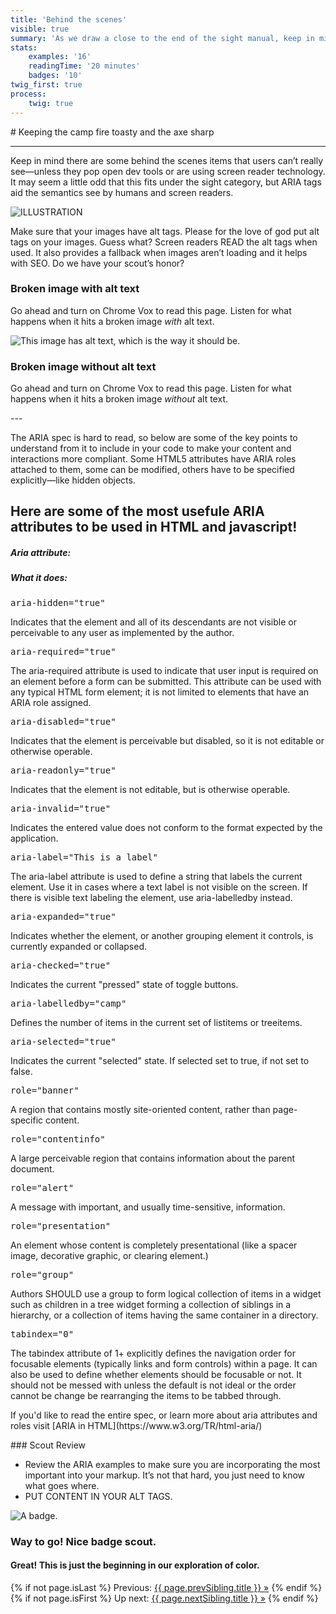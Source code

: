 ```yaml
---
title: 'Behind the scenes'
visible: true
summary: 'As we draw a close to the end of the sight manual, keep in mind there are some behind the scenes items that users can’t really see—unless they pop open dev tools or are using screen reader technology. Make sure that your images have alt tags. Please for the love of god put alt tags on your images. Guess what? Screen readers READ the alt tags when used. It also provides a fallback when images aren’t loading and it helps with SEO. Do we have your scout’s honor?'
stats:
    examples: '16'
    readingTime: '20 minutes'
    badges: '10'
twig_first: true
process:
    twig: true
---
```

<section>
<div class="container--content" markdown="1">
# Keeping the camp fire toasty and the axe sharp

---

Keep in mind there are some behind the scenes items that users can’t really see—unless they pop open dev tools or are using screen reader technology. It may seem a little odd that this fits under the sight category, but ARIA tags aid the semantics see by humans and screen readers.

![ILLUSTRATION](http://placehold.it/450x250)

Make sure that your images have alt tags. Please for the love of god put alt tags on your images. Guess what? Screen readers READ the alt tags when used. It also provides a fallback when images aren’t loading and it helps with SEO. Do we have your scout’s honor?
</div>
</section>

<section class="mt--60 mb--60">
    <div class="container">
        <div class="flex-grid--gutters">
            <div class="col">
                <div class="box white">
                    <h3 class="pt--0 mt--0">Broken image with alt text</h3>
                    <p>Go ahead and turn on Chrome Vox to read this page. Listen for what happens when it hits a broken image <em>with</em> alt text.</p>
                    <img src="#" alt="This image has alt text, which is the way it should be." />
                </div>
            </div>
            <div class="col">
                <div class="box white">
                    <h3 class="pt--0 mt--0">Broken image without alt text</h3>
                    <p>Go ahead and turn on Chrome Vox to read this page. Listen for what happens when it hits a broken image <em>without</em> alt text.</p>
                    <img src="#" alt="" />
                </div>
            </div>
        </div>
    </div>
</section>

<section>
<div class="container--content" markdown="1">
---

The ARIA spec is hard to read, so below are some of the key points to understand from it to include in your code to make your content and interactions more compliant. Some HTML5 attributes have ARIA roles attached to them, some can be modified, others have to be specified explicitly—like hidden objects.

</div>
</section>

<section>
    <div class="container--content">
    <h2>Here are some of the most usefule ARIA attributes to be used in HTML and javascript!</h2>
        <div class="flex-grid--gutters flex-wrap">
            <div class="col--width__six">
                <h5>Aria attribute:</h5>
            </div>
            <div class="col--width__six">
                <h5>What it does:</h5>
            </div>
            <div class="col--width__six">
                <pre>aria-hidden="true"</pre>
            </div>
            <div class="col--width__six">
                <p>Indicates that the element and all of its descendants are not visible or perceivable to any user as implemented by the author.</p>
            </div>
            <div class="col--width__six">
                <pre>aria-required="true"</pre>
            </div>
            <div class="col--width__six">
                <p>The aria-required attribute is used to indicate that user input is required on an element before a form can be submitted. This attribute can be used with any typical HTML form element; it is not limited to elements that have an ARIA role assigned.</p>
            </div>
            <div class="col--width__six">
                <pre>aria-disabled="true"</pre>
            </div>
            <div class="col--width__six">
                <p>Indicates that the element is perceivable but disabled, so it is not editable or otherwise operable.</p>
            </div>
            <div class="col--width__six">
                <pre>aria-readonly="true"</pre>
            </div>
            <div class="col--width__six">
                <p>Indicates that the element is not editable, but is otherwise operable.</p>
            </div>
            <div class="col--width__six">
                <pre>aria-invalid="true"</pre>
            </div>
            <div class="col--width__six">
                <p>Indicates the entered value does not conform to the format expected by the application.</p>
            </div>
            <div class="col--width__six">
                <pre>aria-label="This is a label"</pre>
            </div>
            <div class="col--width__six">
                <p>The aria-label attribute is used to define a string that labels the current element. Use it in cases where a text label is not visible on the screen. If there is visible text labeling the element, use aria-labelledby instead.</p>
            </div>
            <div class="col--width__six">
                <pre>aria-expanded="true"</pre>
            </div>
            <div class="col--width__six">
                <p>Indicates whether the element, or another grouping element it controls, is currently expanded or collapsed.</p>
            </div>
            <div class="col--width__six">
                <pre>aria-checked="true"</pre>
            </div>
            <div class="col--width__six">
                <p>Indicates the current "pressed" state of toggle buttons.</p>
            </div>
            <div class="col--width__six">
                <pre>aria-labelledby="camp"</pre>
            </div>
            <div class="col--width__six">
                <p>Defines the number of items in the current set of listitems or treeitems.</p>
            </div>
            <div class="col--width__six">
                <pre>aria-selected="true"</pre>
            </div>
            <div class="col--width__six">
                <p>Indicates the current "selected" state. If selected set to true, if not set to false.</p>
            </div>
            <div class="col--width__six">
                <pre>role="banner"</pre>
            </div>
            <div class="col--width__six">
                <p>A region that contains mostly site-oriented content, rather than page-specific content.</p>
            </div>
            <div class="col--width__six">
                <pre>role="contentinfo"</pre>
            </div>
            <div class="col--width__six">
                <p>A large perceivable region that contains information about the parent document.</p>
            </div>
            <div class="col--width__six">
                <pre>role="alert"</pre>
            </div>
            <div class="col--width__six">
                <p>A message with important, and usually time-sensitive, information.</p>
            </div>
            <div class="col--width__six">
                <pre>role="presentation"</pre>
            </div>
            <div class="col--width__six">
                <p>An element whose content is completely presentational (like a spacer image, decorative graphic, or clearing element.)</p>
            </div>
            <div class="col--width__six">
                <pre>role="group"</pre>
            </div>
            <div class="col--width__six">
                <p>Authors SHOULD use a group to form logical collection of items in a widget such as children in a tree widget forming a collection of siblings in a hierarchy, or a collection of items having the same container in a directory.</p>
            </div>
            <div class="col--width__six">
                <pre>tabindex="0"</pre>
            </div>
            <div class="col--width__six">
                <p>The tabindex attribute of 1+ explicitly defines the navigation order for focusable elements (typically links and form controls) within a page. It can also be used to define whether elements should be focusable or not. It should not be messed with unless the default is not ideal or the order cannot be change be rearranging the items to be tabbed through.</p>
            </div>
        </div>
        <p markdown="1">If you'd like to read the entire spec, or learn more about aria attributes and roles visit [ARIA in HTML](https://www.w3.org/TR/html-aria/)</p>
    </div>
</section>

<section>
<div class="container--content" markdown="1">
### Scout Review

* Review the ARIA examples to make sure you are incorporating the most important into your markup. It’s not that hard, you just need to know what goes where.
* PUT CONTENT IN YOUR ALT TAGS.
</div>
</section>

<section class="section--badge-cta section--badge-cta__red mt--90">
    <div class="container">
        <div class="flex-grid--gutters">
            <div class="col--width__four">
                <div class="badge--box">
                    <img class="img--badge badge--dispatch" alt="A badge." src="/user/pages/06.badge/behind-the-scenes/behind-the-scences.png" data-section="vision" data-badge="behindTheScenes">
                </div>
            </div>
            <div class="col--width__eight">
                <h3>Way to go! Nice badge scout.</h3>
                <h4>Great! This is just the beginning in our exploration of color.</h4>
                {% if not page.isLast %}
                    <span>Previous: </span><a href="{{ page.prevSibling.url }}">{{ page.prevSibling.title }} &raquo;</a>
                {% endif %}
                {% if not page.isFirst %}
                    <span>Up next: </span><a href="{{ page.nextSibling.url }}">{{ page.nextSibling.title }} &raquo;</a>
                {% endif %}
            </div>
        </div>
    </div>
</section>
